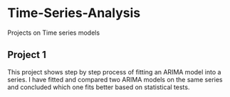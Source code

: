 # Time-Series-Analysis
Projects on Time series models

## Project 1
This project shows step by step process of fitting an ARIMA model into a series. 
I have fitted and compared two ARIMA models on the same series and concluded which one fits better based on statistical tests.

